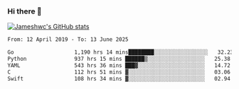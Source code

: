 ### Hi there 👋

[![Jameshwc's GitHub stats](https://github-readme-stats.vercel.app/api?username=jameshwc)](https://github.com/anuraghazra/github-readme-stats)

<!--START_SECTION:waka-->

```txt
From: 12 April 2019 - To: 13 June 2025

Go                   1,190 hrs 14 mins████████░░░░░░░░░░░░░░░░░   32.23 %
Python               937 hrs 15 mins ██████▒░░░░░░░░░░░░░░░░░░   25.38 %
YAML                 543 hrs 36 mins ███▓░░░░░░░░░░░░░░░░░░░░░   14.72 %
C                    112 hrs 51 mins ▓░░░░░░░░░░░░░░░░░░░░░░░░   03.06 %
Swift                108 hrs 34 mins ▓░░░░░░░░░░░░░░░░░░░░░░░░   02.94 %
```

<!--END_SECTION:waka-->